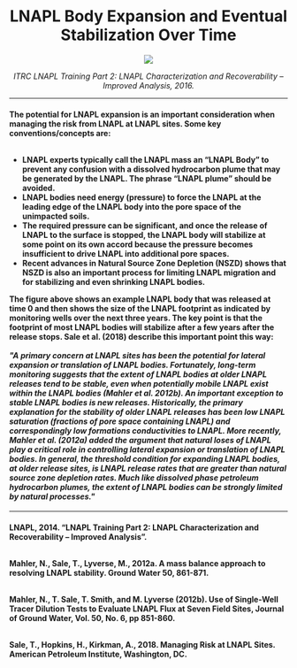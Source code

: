 <h1 style="text-align: center;"> LNAPL Body Expansion and Eventual Stabilization Over Time </h1>
<p align="center">
<img src="./03_LNAPL-Migration/Tier-1/LNAPL_Migration.png">
</p>
<p style="text-align: center;"> <i> ITRC LNAPL Training Part 2: LNAPL Characterization and Recoverability – Improved Analysis, 2016. </i> </p>

<hr class="featurette-divider">

<h4> 
The potential for LNAPL expansion is an important consideration when managing the risk from LNAPL at LNAPL sites.  Some key conventions/concepts are: <br><br>
<ul>
<li> LNAPL experts typically call the LNAPL mass an “<b>LNAPL Body</b>” to prevent any confusion with a dissolved hydrocarbon plume that may be generated by the LNAPL.  The phrase “LNAPL plume” should be avoided. </li>
<li> LNAPL bodies need energy (pressure) to force the LNAPL at the leading edge of the LNAPL body into the pore space of the unimpacted soils. </li>  
<li> The required pressure can be significant, and once the release of LNAPL to the surface is stopped, the LNAPL body will stabilize at some point on its own accord because the pressure becomes insufficient to drive LNAPL into additional pore spaces. </li>
<li> Recent advances in Natural Source Zone Depletion (NSZD) shows that NSZD is also an important process for limiting LNAPL migration and for stabilizing and even shrinking LNAPL bodies. </li>
</ul>

The figure above shows an example LNAPL body that was released at time 0 and then shows the size of the LNAPL footprint as indicated by monitoring wells over the next three years. The key point is that the footprint of most LNAPL bodies will stabilize after a few years after the release stops. Sale et al. (2018) describe this important point this way:
<br><br>
<i>"A primary concern at LNAPL sites has been the potential for lateral expansion or translation of LNAPL bodies. Fortunately, long-term monitoring suggests that the extent of LNAPL bodies at older LNAPL releases tend to be stable, even when potentially mobile LNAPL exist within the LNAPL bodies (Mahler et al. 2012b). An important exception to stable LNAPL bodies is new releases. Historically, the primary explanation for the stability of older LNAPL releases has been low LNAPL saturation (fractions of pore space containing LNAPL) and correspondingly low formations conductivities to LNAPL. More recently, Mahler et al. (2012a) added the argument that natural loses of LNAPL play a critical role in controlling lateral expansion or translation of LNAPL bodies. In general, the threshold condition for expanding LNAPL bodies, at older release sites, is LNAPL release rates that are greater than natural source zone depletion rates. Much like dissolved phase petroleum hydrocarbon plumes, the extent of LNAPL bodies can be strongly limited by natural processes."</i></h4>
 

<hr class="featurette-divider">
<h4>
LNAPL, 2014. “LNAPL Training Part 2: LNAPL Characterization and Recoverability – Improved Analysis”.
<br> <br>

Mahler, N., Sale, T., Lyverse, M., 2012a. A mass balance approach to resolving LNAPL stability. Ground Water 50, 861-871. <br> <br>

Mahler, N., T. Sale, T. Smith, and M. Lyverse (2012b). Use of Single-Well Tracer Dilution Tests to Evaluate LNAPL Flux at Seven Field Sites, Journal of Ground Water, Vol. 50, No. 6, pp 851-860. <br><br>

Sale, T., Hopkins, H., Kirkman, A., 2018. Managing Risk at LNAPL Sites. American Petroleum Institute, Washington, DC. <br><br></h4>

